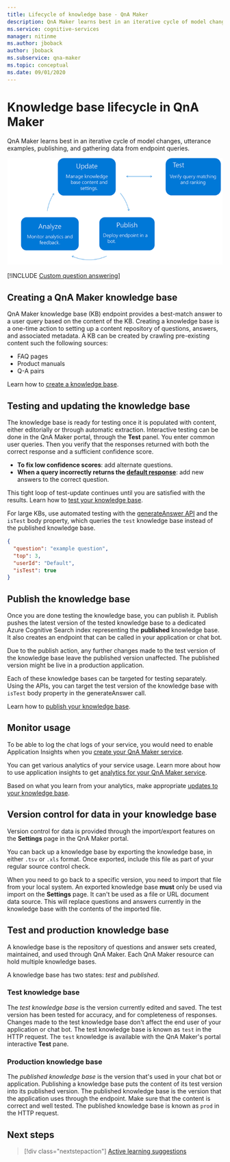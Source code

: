 ```yaml
---
title: Lifecycle of knowledge base - QnA Maker
description: QnA Maker learns best in an iterative cycle of model changes, utterance examples, publishing, and gathering data from endpoint queries.
ms.service: cognitive-services
manager: nitinme
ms.author: jboback
author: jboback
ms.subservice: qna-maker
ms.topic: conceptual
ms.date: 09/01/2020
---
```


# Knowledge base lifecycle in QnA Maker
QnA Maker learns best in an iterative cycle of model changes, utterance examples, publishing, and gathering data from endpoint queries.

![Authoring cycle](../media/qnamaker-concepts-lifecycle/kb-lifecycle.png)

[!INCLUDE [Custom question answering](../includes/new-version.md)]

## Creating a QnA Maker knowledge base
QnA Maker knowledge base (KB) endpoint provides a best-match answer to a user query based on the content of the KB. Creating a knowledge base is a one-time action to setting up a content repository of questions, answers, and associated metadata. A KB can be created by crawling pre-existing content such the following sources:

- FAQ pages
- Product manuals
- Q-A pairs

Learn how to [create a knowledge base](../quickstarts/create-publish-knowledge-base.md).

## Testing and updating the knowledge base

The knowledge base is ready for testing once it is populated with content, either editorially or through automatic extraction. Interactive testing can be done in the QnA Maker portal, through the **Test** panel. You enter common user queries. Then you verify that the responses returned with both the correct response and a sufficient confidence score.


* **To fix low confidence scores**: add alternate questions.
* **When a query incorrectly returns the [default response](../How-to/change-default-answer.md)**: add new answers to the correct question.

This tight loop of test-update continues until you are satisfied with the results. Learn how to [test your knowledge base](../How-To/test-knowledge-base.md).

For large KBs, use automated testing with the [generateAnswer API](../how-to/metadata-generateanswer-usage.md#get-answer-predictions-with-the-generateanswer-api) and the `isTest` body property, which queries the `test` knowledge base instead of the published knowledge base.

```json
{
  "question": "example question",
  "top": 3,
  "userId": "Default",
  "isTest": true
}
```

## Publish the knowledge base
Once you are done testing the knowledge base, you can publish it. Publish pushes the latest version of the tested knowledge base  to a dedicated Azure Cognitive Search index representing the **published** knowledge base. It also creates an endpoint that can be called in your application or chat bot.

Due to the publish action, any further changes made to the test version of the knowledge base leave the published version unaffected. The published version might be live in a production application.

Each of these knowledge bases can be targeted for testing separately. Using the APIs, you can target the test version of the knowledge base with `isTest` body property in the generateAnswer call.

Learn how to [publish your knowledge base](../Quickstarts/create-publish-knowledge-base.md#publish-the-knowledge-base).

## Monitor usage
To be able to log the chat logs of your service, you would need to enable Application Insights when you [create your QnA Maker service](../How-To/set-up-qnamaker-service-azure.md).

You can get various analytics of your service usage. Learn more about how to use application insights to get [analytics for your QnA Maker service](../How-To/get-analytics-knowledge-base.md).

Based on what you learn from your analytics, make appropriate [updates to your knowledge base](../How-To/edit-knowledge-base.md).

## Version control for data in your knowledge base

Version control for data is provided through the import/export features on the **Settings** page in the QnA Maker portal.

You can back up a knowledge base by exporting the knowledge base, in either `.tsv` or `.xls` format. Once exported, include this file as part of your regular source control check.

When you need to go back to a specific version, you need to import that file from your local system. An exported knowledge base **must** only be used via import on the **Settings** page. It can't be used as a file or URL document data source. This will replace questions and answers currently in the knowledge base with the contents of the imported file.

## Test and production knowledge base
A knowledge base is the repository of questions and answer sets created, maintained, and used through QnA Maker. Each QnA Maker resource can hold multiple knowledge bases.

A knowledge base has two states: *test* and *published*.

### Test knowledge base

The *test knowledge base* is the version currently edited and saved. The test version has been tested for accuracy, and for completeness of responses. Changes made to the test knowledge base don't affect the end user of your application or chat bot. The test knowledge base is known as `test` in the HTTP request. The `test` knowledge is available with the QnA Maker's portal interactive **Test** pane.

### Production knowledge base

The *published knowledge base* is the version that's used in your chat bot or application. Publishing a knowledge base puts the content of its test version into its published version. The published knowledge base is the version that the application uses through the endpoint. Make sure that the content is correct and well tested. The published knowledge base is known as `prod` in the HTTP request.


## Next steps

> [!div class="nextstepaction"]
> [Active learning suggestions](../index.yml)

